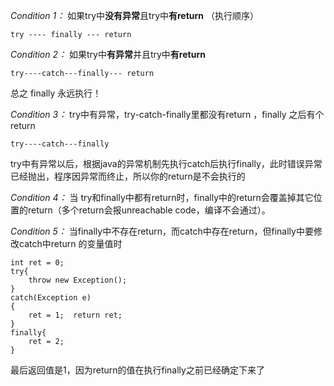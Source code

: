 
*Condition 1：*     如果try中**没有异常**且try中**有return**  （执行顺序）

```
try ---- finally --- return
```

*Condition 2：*   如果try中**有异常**并且try中**有return**

```
try----catch---finally--- return
```

总之 finally 永远执行！



*Condition 3：*   try中有异常，try-catch-finally里都没有return ，finally 之后有个return 

```
try----catch---finally
```

try中有异常以后，根据java的异常机制先执行catch后执行finally，此时错误异常已经抛出，程序因异常而终止，所以你的return是不会执行的

*Condition 4：*  当 try和finally中都有return时，finally中的return会覆盖掉其它位置的return（多个return会报unreachable code，编译不会通过）。

*Condition 5：* 当finally中不存在return，而catch中存在return，但finally中要修改catch中return 的变量值时

```
int ret = 0;
try{ 
	throw new Exception();
}
catch(Exception e)
{
	ret = 1;  return ret;
}
finally{
	ret = 2;
} 

```
最后返回值是1，因为return的值在执行finally之前已经确定下来了
